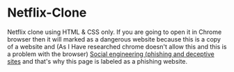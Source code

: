 # Netflix-Clone
Netflix clone using HTML &amp; CSS only.
If you are going to open it in Chrome browser then it will marked as a dangerous website because this is a copy of a website and (As I Have researched chrome doesn't allow this and this is a problem with the browser) <a href="https://developers.google.com/search/docs/monitor-debug/security/social-engineering?hl=en">Social engineering (phishing and deceptive sites<a> and that's why this page is labeled as a phishing website.
